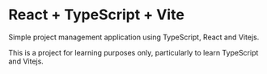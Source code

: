 # React + TypeScript + Vite

Simple project management application using TypeScript, React and Vitejs.

This is a project for learning purposes only, particularly to learn TypeScript and Vitejs.
